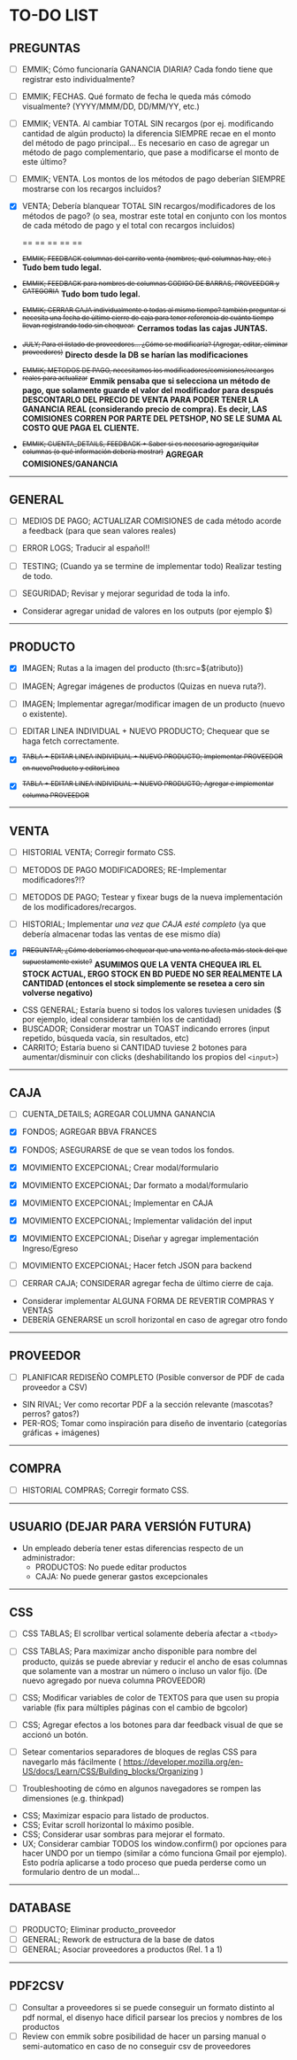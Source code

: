 # TO-DO LIST

##  PREGUNTAS

- [ ] EMMIK; Cómo funcionaría GANANCIA DIARIA? Cada fondo tiene que registrar esto individualmente?
- [ ] EMMIK; FECHAS. Qué formato de fecha le queda más cómodo visualmente? (YYYY/MMM/DD, DD/MM/YY, etc.)
- [ ] EMMIK; VENTA. Al cambiar TOTAL SIN recargos (por ej. modificando cantidad de algún producto) la diferencia SIEMPRE recae en el monto del método de pago principal... Es necesario en caso de agregar un método de pago complementario, que pase a modificarse el monto de este último?
- [ ] EMMIK; VENTA. Los montos de los métodos de pago deberían SIEMPRE mostrarse con los recargos incluidos?

- [x] VENTA; Debería blanquear TOTAL SIN recargos/modificadores de los métodos de pago? (o sea, mostrar este total en conjunto con los montos de cada método de pago y el total con recargos incluidos)

    == == == == ==

* <sup>~~EMMIK; FEEDBACK columnas del carrito venta (nombres; qué columnas hay, etc.)~~</sup> **Tudo bem tudo legal.**
* <sup>~~EMMIK; FEEDBACK para nombres de columnas CODIGO DE BARRAS, PROVEEDOR y CATEGORIA~~</sup> **Tudo bom tudo legal.**
* <sup>~~EMMIK; CERRAR CAJA individualmente o todas al mismo tiempo? también preguntar si necesita una fecha de último cierre de caja para tener referencia de cuánto tiempo llevan registrando todo sin chequear.~~</sup> **Cerramos todas las cajas JUNTAS.**
* <sup>~~JULY; Para el listado de proveedores... ¿Cómo se modificaría? (Agregar, editar, eliminar proveedores)~~</sup> **Directo desde la DB se harían las modificaciones**

* <sup>~~EMMIK; METODOS DE PAGO, necesitamos los modificadores/comisiones/recargos reales para actualizar~~</sup> **Emmik pensaba que si selecciona un método de pago, que solamente guarde el valor del modificador para después DESCONTARLO DEL PRECIO DE VENTA PARA PODER TENER LA GANANCIA REAL (considerando precio de compra). Es decir, LAS COMISIONES CORREN POR PARTE DEL PETSHOP, NO SE LE SUMA AL COSTO QUE PAGA EL CLIENTE.**
* <sup>~~EMMIK; CUENTA_DETAILS, FEEDBACK + Saber si es necesario agregar/quitar columnas (o qué información debería mostrar)~~</sup> **AGREGAR COMISIONES/GANANCIA**
---

##  GENERAL

- [ ] MEDIOS DE PAGO; ACTUALIZAR COMISIONES de cada método acorde a feedback (para que sean valores reales)

- [ ] ERROR LOGS; Traducir al español!!

- [ ] TESTING; (Cuando ya se termine de implementar todo) Realizar testing de todo.

- [ ] SEGURIDAD; Revisar y mejorar seguridad de toda la info.

* Considerar agregar unidad de valores en los outputs (por ejemplo $)

---

##  PRODUCTO

- [x] IMAGEN; Rutas a la imagen del producto (th:src=${atributo})
- [ ] IMAGEN; Agregar imágenes de productos (Quizas en nueva ruta?).
- [ ] IMAGEN; Implementar agregar/modificar imagen de un producto (nuevo o existente).

- [ ] EDITAR LINEA INDIVIDUAL + NUEVO PRODUCTO; Chequear que se haga fetch correctamente.


- [x] <sup>~~TABLA + EDITAR LINEA INDIVIDUAL + NUEVO PRODUCTO; Implementar PROVEEDOR en nuevoProducto y editorLinea~~</sup>
- [x] <sup>~~TABLA + EDITAR LINEA INDIVIDUAL + NUEVO PRODUCTO; Agregar e implementar columna PROVEEDOR~~</sup>

---

##  VENTA

- [ ] HISTORIAL VENTA; Corregir formato CSS.

- [ ] METODOS DE PAGO MODIFICADORES; RE-Implementar modificadores?!?
- [ ] METODOS DE PAGO; Testear y fixear bugs de la nueva implementación de los modificadores/recargos.

- [ ] HISTORIAL; Implementar *una vez que CAJA esté completo* (ya que debería almacenar todas las ventas de ese mismo día)

- [x] <sup>~~PREGUNTAR; ¿Cómo deberíamos chequear que una venta no afecta más stock del que supuestamente existe?~~</sup> **ASUMIMOS QUE LA VENTA CHEQUEA IRL EL STOCK ACTUAL, ERGO STOCK EN BD PUEDE NO SER REALMENTE LA CANTIDAD (entonces el stock simplemente se resetea a cero sin volverse negativo)**

* CSS GENERAL; Estaría bueno si todos los valores tuviesen unidades ($ por ejemplo, ideal considerar también los de cantidad)
* BUSCADOR; Considerar mostrar un TOAST indicando errores (input repetido, búsqueda vacía, sin resultados, etc)
* CARRITO; Estaría bueno si CANTIDAD tuviese 2 botones para aumentar/disminuir con clicks (deshabilitando los propios del `<input>`)

---

##  CAJA

- [ ] CUENTA_DETAILS; AGREGAR COLUMNA GANANCIA
- [x] FONDOS; AGREGAR BBVA FRANCES
- [x] FONDOS; ASEGURARSE de que se vean todos los fondos.

- [x] MOVIMIENTO EXCEPCIONAL; Crear modal/formulario
- [x] MOVIMIENTO EXCEPCIONAL; Dar formato a modal/formulario
- [x] MOVIMIENTO EXCEPCIONAL; Implementar en CAJA
- [x] MOVIMIENTO EXCEPCIONAL; Implementar validación del input
- [x] MOVIMIENTO EXCEPCIONAL; Diseñar y agregar implementación Ingreso/Egreso
- [ ] MOVIMIENTO EXCEPCIONAL; Hacer fetch JSON para backend

- [ ] CERRAR CAJA; CONSIDERAR agregar fecha de último cierre de caja.

* Considerar implementar ALGUNA FORMA DE REVERTIR COMPRAS Y VENTAS
* DEBERÍA GENERARSE un scroll horizontal en caso de agregar otro fondo

---

##  PROVEEDOR

- [ ] PLANIFICAR REDISEÑO COMPLETO (Posible conversor de PDF de cada proveedor a CSV)

* SIN RIVAL; Ver como recortar PDF a la sección relevante (mascotas? perros? gatos?)
* PER-ROS; Tomar como inspiración para diseño de inventario (categorías gráficas + imágenes)

---

##  COMPRA

- [ ] HISTORIAL COMPRAS; Corregir formato CSS.

---
    
##  USUARIO (DEJAR PARA VERSIÓN FUTURA)

*   Un empleado debería tener estas diferencias respecto de un administrador:
    -   PRODUCTOS: No puede editar productos
    -   CAJA: No puede generar gastos excepcionales

---

##  CSS

- [ ] CSS TABLAS; El scrollbar vertical solamente debería afectar a `<tbody>`
- [ ] CSS TABLAS; Para maximizar ancho disponible para nombre del producto, quizás se puede abreviar y reducir el ancho de esas columnas que solamente van a mostrar un número o incluso un valor fijo. (De nuevo agregado por nueva columna PROVEEDOR)
- [ ] CSS; Modificar variables de color de TEXTOS para que usen su propia variable (fix para múltiples páginas con el cambio de bgcolor)
- [ ] CSS; Agregar efectos a los botones para dar feedback visual de que se accionó un botón.

- [ ] Setear comentarios separadores de bloques de reglas CSS para navegarlo más fácilmente ( https://developer.mozilla.org/en-US/docs/Learn/CSS/Building_blocks/Organizing )
- [ ] Troubleshooting de cómo en algunos navegadores se rompen las dimensiones (e.g. thinkpad)

* CSS; Maximizar espacio para listado de productos.
* CSS; Evitar scroll horizontal lo máximo posible.
* CSS; Considerar usar sombras para mejorar el formato.
* UX; Considerar cambiar TODOS los window.confirm() por opciones para hacer UNDO por un tiempo (similar a cómo funciona Gmail por ejemplo). Esto podría aplicarse a todo proceso que pueda perderse como un formulario dentro de un modal...

---

## DATABASE

- [ ] PRODUCTO; Eliminar producto_proveedor
- [ ] GENERAL; Rework de estructura de la base de datos
- [ ] GENERAL; Asociar proveedores a productos (Rel. 1 a 1)

---

## PDF2CSV

- [ ] Consultar a proveedores si se puede conseguir un formato distinto al pdf normal, el disenyo hace dificil parsear los precios y nombres de los productos
- [ ] Review con emmik sobre posibilidad de hacer un parsing manual o semi-automatico en caso de no conseguir csv de proveedores